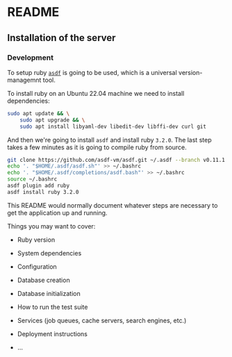 # README

## Installation of the server


### Development

To setup ruby [`asdf`](https://asdf-vm.com/) is going to be used, which is a universal version-managemnt tool. 

To install ruby on an Ubuntu 22.04 machine we need to install dependencies:

```bash
sudo apt update && \
    sudo apt upgrade && \
    sudo apt install libyaml-dev libedit-dev libffi-dev curl git
```

And then we're going to install `asdf` and install ruby `3.2.0`. The last step takes a few minutes as it is going to compile ruby from source.

```bash
git clone https://github.com/asdf-vm/asdf.git ~/.asdf --branch v0.11.1
echo '. "$HOME/.asdf/asdf.sh"' >> ~/.bashrc
echo '. "$HOME/.asdf/completions/asdf.bash"' >> ~/.bashrc
source ~/.bashrc
asdf plugin add ruby
asdf install ruby 3.2.0
```

This README would normally document whatever steps are necessary to get the
application up and running.

Things you may want to cover:

* Ruby version

* System dependencies

* Configuration

* Database creation

* Database initialization

* How to run the test suite

* Services (job queues, cache servers, search engines, etc.)

* Deployment instructions

* ...
